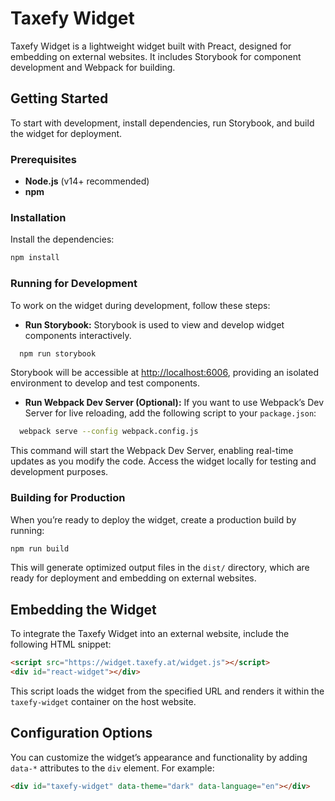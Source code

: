 # Taxefy Widget

Taxefy Widget is a lightweight widget built with Preact, designed for embedding on external websites. It includes Storybook for component development and Webpack for building.

## Getting Started

To start with development, install dependencies, run Storybook, and build the widget for deployment.

### Prerequisites

- **Node.js** (v14+ recommended)
- **npm**

### Installation

Install the dependencies:

```bash
npm install
```

### Running for Development

To work on the widget during development, follow these steps:

- **Run Storybook:** Storybook is used to view and develop widget components interactively.

```bash
  npm run storybook
```
Storybook will be accessible at [http://localhost:6006](http://localhost:6006), providing an isolated environment to develop and test components.

- **Run Webpack Dev Server (Optional):** If you want to use Webpack’s Dev Server for live reloading, add the following script to your `package.json`:
  
```bash
  webpack serve --config webpack.config.js
```
This command will start the Webpack Dev Server, enabling real-time updates as you modify the code. Access the widget locally for testing and development purposes.

### Building for Production

When you’re ready to deploy the widget, create a production build by running:

```bash
npm run build
```

This will generate optimized output files in the `dist/` directory, which are ready for deployment and embedding on external websites.

## Embedding the Widget

To integrate the Taxefy Widget into an external website, include the following HTML snippet:

```html
<script src="https://widget.taxefy.at/widget.js"></script>
<div id="react-widget"></div>
```

This script loads the widget from the specified URL and renders it within the `taxefy-widget` container on the host website.

## Configuration Options

You can customize the widget’s appearance and functionality by adding `data-*` attributes to the `div` element. For example:

```html
<div id="taxefy-widget" data-theme="dark" data-language="en"></div>
```
